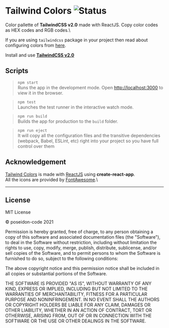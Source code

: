 # Tailwind Colors ![Status](https://img.shields.io/badge/STATUS-active-brightgreen)


Color pallette of **TailwindCSS v2.0** made with ReactJS. Copy color codes as HEX codes and RGB codes.\


If you are using `tailwindcss` package in your project then read about configuring colors from [here](https://tailwindcss.com/docs/customizing-colors#curating-colors).

Install and use **[TailwindCSS v2.0](https://tailwindcss.com/docs)**

## Scripts

> `npm start` \
> Runs the app in the development mode. Open [http://localhost:3000](http://localhost:3000) to view it in the browser.

> `npm test` \
> Launches the test runner in the interactive watch mode.

> `npm run build` \
> Builds the app for production to the `build` folder.

> `npm run eject` \
> It will copy all the configuration files and the transitive dependencies (webpack, Babel, ESLint, etc) right into your project so you have full control over them

## Acknowledgement

[Tailwind Colors](https://tailwindcss.com/) is made with [ReactJS](https://reactjs.org) using **create-react-app**.\
All the icons are provided by [FontAwesome](https://www.fontawesome.com).\

---

## License

MIT License

&copy; poseidon-code 2021

Permission is hereby granted, free of charge, to any person obtaining a copy
of this software and associated documentation files (the "Software"), to deal
in the Software without restriction, including without limitation the rights
to use, copy, modify, merge, publish, distribute, sublicense, and/or sell
copies of the Software, and to permit persons to whom the Software is
furnished to do so, subject to the following conditions:

The above copyright notice and this permission notice shall be included in all
copies or substantial portions of the Software.

THE SOFTWARE IS PROVIDED "AS IS", WITHOUT WARRANTY OF ANY KIND, EXPRESS OR
IMPLIED, INCLUDING BUT NOT LIMITED TO THE WARRANTIES OF MERCHANTABILITY,
FITNESS FOR A PARTICULAR PURPOSE AND NONINFRINGEMENT. IN NO EVENT SHALL THE
AUTHORS OR COPYRIGHT HOLDERS BE LIABLE FOR ANY CLAIM, DAMAGES OR OTHER
LIABILITY, WHETHER IN AN ACTION OF CONTRACT, TORT OR OTHERWISE, ARISING FROM,
OUT OF OR IN CONNECTION WITH THE SOFTWARE OR THE USE OR OTHER DEALINGS IN THE
SOFTWARE.
